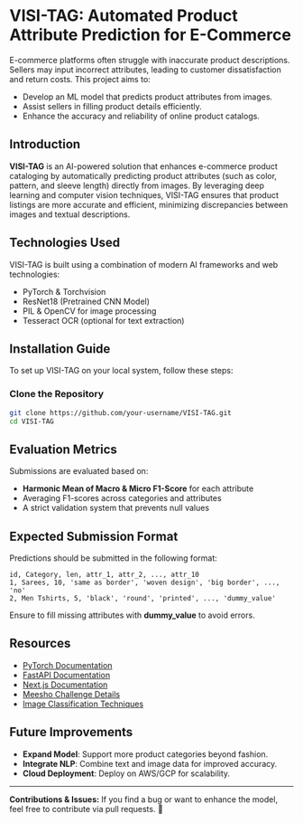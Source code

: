 # VISI-TAG: Automated Product Attribute Prediction for E-Commerce

E-commerce platforms often struggle with inaccurate product descriptions. Sellers may input incorrect attributes, leading to customer dissatisfaction and return costs. This project aims to:
- Develop an ML model that predicts product attributes from images.
- Assist sellers in filling product details efficiently.
- Enhance the accuracy and reliability of online product catalogs.

## Introduction
**VISI-TAG** is an AI-powered solution that enhances e-commerce product cataloging by automatically predicting product attributes (such as color, pattern, and sleeve length) directly from images. By leveraging deep learning and computer vision techniques, VISI-TAG ensures that product listings are more accurate and efficient, minimizing discrepancies between images and textual descriptions.


## Technologies Used
VISI-TAG is built using a combination of modern AI frameworks and web technologies:
   * PyTorch & Torchvision
   * ResNet18 (Pretrained CNN Model)
   * PIL & OpenCV for image processing
   * Tesseract OCR (optional for text extraction)


## Installation Guide
To set up VISI-TAG on your local system, follow these steps:

### Clone the Repository
```sh
git clone https://github.com/your-username/VISI-TAG.git
cd VISI-TAG
```


## Evaluation Metrics
Submissions are evaluated based on:
- **Harmonic Mean of Macro & Micro F1-Score** for each attribute
- Averaging F1-scores across categories and attributes
- A strict validation system that prevents null values

## Expected Submission Format
Predictions should be submitted in the following format:
```
id, Category, len, attr_1, attr_2, ..., attr_10
1, Sarees, 10, 'same as border', 'woven design', 'big border', ..., 'no'
2, Men Tshirts, 5, 'black', 'round', 'printed', ..., 'dummy_value'
```
Ensure to fill missing attributes with **dummy_value** to avoid errors.

## Resources
- [PyTorch Documentation](https://pytorch.org/docs/stable/index.html)
- [FastAPI Documentation](https://fastapi.tiangolo.com/)
- [Next.js Documentation](https://nextjs.org/docs)
- [Meesho Challenge Details](https://meesho.com/data-challenge)
- [Image Classification Techniques](https://arxiv.org/abs/1512.03385)

## Future Improvements
- **Expand Model**: Support more product categories beyond fashion.
- **Integrate NLP**: Combine text and image data for improved accuracy.
- **Cloud Deployment**: Deploy on AWS/GCP for scalability.

---
**Contributions & Issues:** If you find a bug or want to enhance the model, feel free to contribute via pull requests. 🚀

